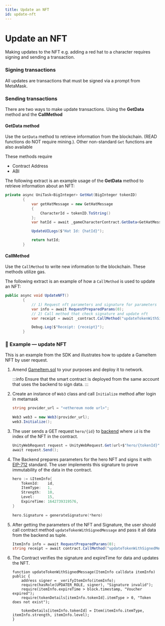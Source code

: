 ```yaml
---
title: Update an NFT
id: update-nft
---
```


# Update an NFT

Making updates to the NFT e.g. adding a red hat to a character requires signing and sending a transaction.

### Signing transactions
All updates are transactions that must be signed via a prompt from MetaMask.

### Sending transactions

There are two ways to make update transactions. 
Using the **GetData** method and the **CallMethod**

#### GetData method

Use the `GetData` method to retrieve information from the blockchain. (READ functions do NOT require mining.). Other non-standard `Get` functions are also available

These methods require

* Contract Address
* ABI

The following extract is an example usage of the **GetData** method to retrieve information about an NFT:

```c#
private async UniTask<BigInteger> GetHat(BigInteger tokenID)
		{
			var getHatMessage = new GetHatMessage
			{
				CharacterId = tokenID.ToString()
			};
			var hatId = await _gameCharacterContract.GetData<GetHatMessage, BigInteger>(getHatMessage);

			UpdateUILogs($"Hat Id: {hatId}");

			return hatId;
		}
```


#### CallMethod

Use the `CallMethod` to write new information to the blockchain. These methods utilize gas. 

The following extract is an example of how a `CallMethod` is used to update an NFT: 

```c#
public async void UpdateNFT()
		{
			// 1) Request nft parameters and signature for parameters
			var info = await RequestPreparedParams(0);
			// 2) Call method that check signature and update nft
			var receipt = await _contract.CallMethod("updateTokenWithSignedMessage", new object[] { info });

			Debug.Log($"Receipt: {receipt}");
		}
```

### 👀 Example — update NFT

This is an example from the SDK and illustrates how to update a GameItem NFT by user request.

1. Amend [GameItem.sol](https://github.com/mirage-xyz/mirage-smart-contract-example/blob/master/composable-nft/contracts/GameItem.sol) to your purposes and deploy it to network.

    :::info
    Ensure that the smart contract is deployed from the same account that uses the backend to sign data.
    :::

2. Create an instance of `Web3` class and call `Initialize` method after login in metamask

    ```c#
    string provider_url = "<ethereum node url>";
            
    Web3 web3 = new Web3(provider_url);
    web3.Initialize();
    ```

3. The user sends a GET request `hero/{id}` to [backend](https://github.com/mirage-xyz/mirage-go-sdk) where `id` is the index of the NFT in the contract.

    ```c#
    UnityWebRequest request = UnityWebRequest.Get(url+$"hero/{tokenId}");
    await request.Send();
    ```

4. The Backend prepares parameters for the hero NFT and signs it with [EIP-712](https://eips.ethereum.org/EIPS/eip-712) standard. The user implements this signature to prove immutability of the data in the contract.

    ```go
    hero := &ItemInfo{
        TokenId:    id,
        ItemType:   1,
        Strength:   10,
        Level:      15,
        ExpireTime: 1642739319576,
    }
        
    hero.Signature = generateSignature(*hero)
    ```

4. After getting the parameters of the NFT and Signature, the user should call contract method `updateTokenWithSignedMessage` and pass it all data from the backend as tuple.

    ```c#
    ItemInfo info = await RequestPreparedParams(0);
    string receipt = await contract.CallMethod("updateTokenWithSignedMessage", new object[] {info});
    ```

5. The Contract verifies the signature and expireTime for data and updates the NFT.

    ```solidity
    function updateTokenWithSignedMessage(ItemInfo calldata itemInfo) public {
        address signer = _verifyItemInfo(itemInfo);
        require(hasRole(UPDATER_ROLE, signer), "Signature invalid");
        require(itemInfo.expireTime > block.timestamp, "Voucher expired");
        require(tokenDetails[itemInfo.tokenId].itemType > 0, "Token does not exist");

        tokenDetails[itemInfo.tokenId] = Item(itemInfo.itemType, itemInfo.strength, itemInfo.level);
    }

    ```